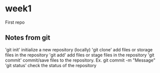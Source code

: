 # week1
First repo

## Notes from git

'git init' initialize a new repository (locally)
'git clone' add files or storage files in the repository
'git add' add files or stage files in the repository
'git commit' commit/save files to the repository. Ex. git commit -m "Message" <file>
'git status' check the status of the repository
